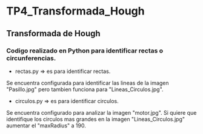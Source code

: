 # TP4_Transformada_Hough

## Transformada de Hough

### Codigo realizado en Python para identificar rectas o circunferencias.

* rectas.py => es para identificar rectas.

Se encuentra configurada para identificar las lineas de la imagen "Pasillo.jpg" pero tambien funciona para "Lineas_Circulos.jpg".

* circulos.py => es para identificar circulos.

Se encuentra configurado para analizar la imagen "motor.jpg".
Si quiere que identifique los circulos mas grandes en la imagen "Lineas_Circulos.jpg" aumentar el "maxRadius" a 190.
